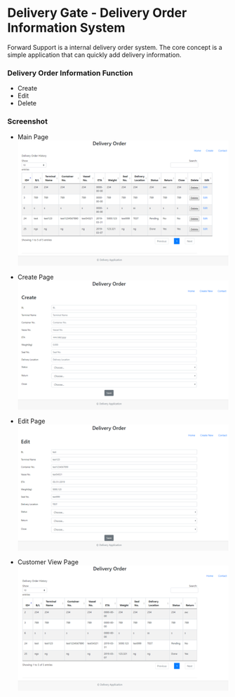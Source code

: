 ﻿# Delivery Gate - Delivery Order Information System

Forward Support is a internal delivery order system. The core concept is a simple application that can quickly add delivery information.   

### Delivery Order Information Function

* Create
* Edit
* Delete



### Screenshot
* Main Page
![Initial Customer](./views/images/delivery-order-main-page.PNG)

* Create Page
![Initial Customer](./views/images/delivery-order-createOrder-page.PNG)

* Edit Page
![Initial Customer](./views/images/delivery-order-edit-page.PNG)

* Customer View Page
![Initial Customer](./views/images/delivery-order-customerView-page.PNG)
